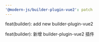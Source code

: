 ```yaml
---
'@modern-js/builder-plugin-vue2': patch
---
```


feat(builder): add new builder-plugin-vue2

feat(builder): 新增 builder-plugin-vue2 插件
